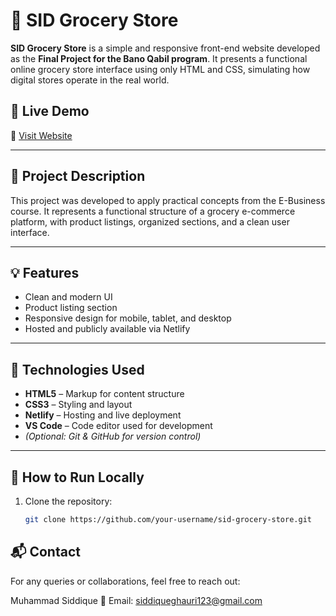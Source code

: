 # 🛒 SID Grocery Store

**SID Grocery Store** is a simple and responsive front-end website developed as the **Final Project for the Bano Qabil program**. It presents a functional online grocery store interface using only HTML and CSS, simulating how digital stores operate in the real world.

## 📌 Live Demo

🔗 [Visit Website](http://sidfinalproject.netlify.app)

---

## 📖 Project Description

This project was developed to apply practical concepts from the E-Business course. It represents a functional structure of a grocery e-commerce platform, with product listings, organized sections, and a clean user interface.

---

## 💡 Features

- Clean and modern UI  
- Product listing section  
- Responsive design for mobile, tablet, and desktop  
- Hosted and publicly available via Netlify  

---

## 🧰 Technologies Used

- **HTML5** – Markup for content structure  
- **CSS3** – Styling and layout  
- **Netlify** – Hosting and live deployment  
- **VS Code** – Code editor used for development  
- *(Optional: Git & GitHub for version control)*

---

## 🚀 How to Run Locally

1. Clone the repository:
   ```bash
   git clone https://github.com/your-username/sid-grocery-store.git
## 📬 Contact
For any queries or collaborations, feel free to reach out:

Muhammad Siddique
📧 Email: siddiqueghauri123@gmail.com
